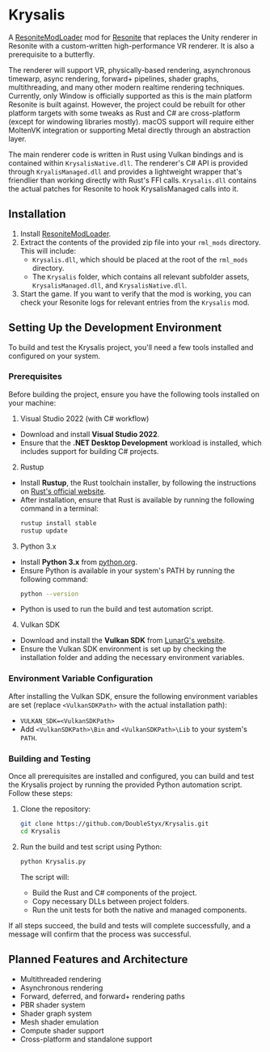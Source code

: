# Krysalis
A [ResoniteModLoader](https://github.com/DoubleStyx/ResoniteModLoader) mod for [Resonite](https://resonite.com/) that replaces the Unity renderer in Resonite with a custom-written high-performance VR renderer. It is also a prerequisite to a butterfly.

The renderer will support VR, physically-based rendering, asynchronous timewarp, async rendering, forward+ pipelines, shader graphs, multithreading, and many other modern realtime rendering techniques. Currently, only Window is officially supported as this is the main platform Resonite is built against. However, the project could be rebuilt for other platform targets with some tweaks as Rust and C# are cross-platform (except for windowing libraries mostly). macOS support will require either MoltenVK integration or supporting Metal directly through an abstraction layer.

The main renderer code is written in Rust using Vulkan bindings and is contained within `KrysalisNative.dll`. The renderer's C# API is provided through `KryalisManaged.dll` and provides a lightweight wrapper that's friendlier than working directly with Rust's FFI calls. `Krysalis.dll` contains the actual patches for Resonite to hook KrysalisManaged calls into it.

## Installation
1. Install [ResoniteModLoader](https://github.com/DoubleStyx/ResoniteModLoader).
2. Extract the contents of the provided zip file into your `rml_mods` directory. This will include:
   - `Krysalis.dll`, which should be placed at the root of the `rml_mods` directory.
   - The `Krysalis` folder, which contains all relevant subfolder assets, `KrysalisManaged.dll`, and `KrysalisNative.dll`.
3. Start the game. If you want to verify that the mod is working, you can check your Resonite logs for relevant entries from the `Krysalis` mod.

## Setting Up the Development Environment
To build and test the Krysalis project, you'll need a few tools installed and configured on your system.

### Prerequisites
Before building the project, ensure you have the following tools installed on your machine:

1. Visual Studio 2022 (with C# workflow)
- Download and install **Visual Studio 2022**.
- Ensure that the **.NET Desktop Development** workload is installed, which includes support for building C# projects.

2. Rustup
- Install **Rustup**, the Rust toolchain installer, by following the instructions on [Rust's official website](https://www.rust-lang.org/tools/install).
- After installation, ensure that Rust is available by running the following command in a terminal:
    ```bash
    rustup install stable
    rustup update
    ```

3. Python 3.x
- Install **Python 3.x** from [python.org](https://www.python.org/downloads/).
- Ensure Python is available in your system's PATH by running the following command:
    ```bash
    python --version
    ```
- Python is used to run the build and test automation script.

4. Vulkan SDK
- Download and install the **Vulkan SDK** from [LunarG's website](https://vulkan.lunarg.com/sdk/home).
- Ensure the Vulkan SDK environment is set up by checking the installation folder and adding the necessary environment variables.

### Environment Variable Configuration
After installing the Vulkan SDK, ensure the following environment variables are set (replace `<VulkanSDKPath>` with the actual installation path):
  - `VULKAN_SDK=<VulkanSDKPath>`
  - Add `<VulkanSDKPath>\Bin` and `<VulkanSDKPath>\Lib` to your system's `PATH`.

### Building and Testing

Once all prerequisites are installed and configured, you can build and test the Krysalis project by running the provided Python automation script. Follow these steps:

1. Clone the repository:
    ```bash
    git clone https://github.com/DoubleStyx/Krysalis.git
    cd Krysalis
    ```

2. Run the build and test script using Python:
    ```bash
    python Krysalis.py
    ```

   The script will:
   - Build the Rust and C# components of the project.
   - Copy necessary DLLs between project folders.
   - Run the unit tests for both the native and managed components.

If all steps succeed, the build and tests will complete successfully, and a message will confirm that the process was successful.

## Planned Features and Architecture
* Multithreaded rendering
* Asynchronous rendering
* Forward, deferred, and forward+ rendering paths
* PBR shader system
* Shader graph system
* Mesh shader emulation
* Compute shader support
* Cross-platform and standalone support
